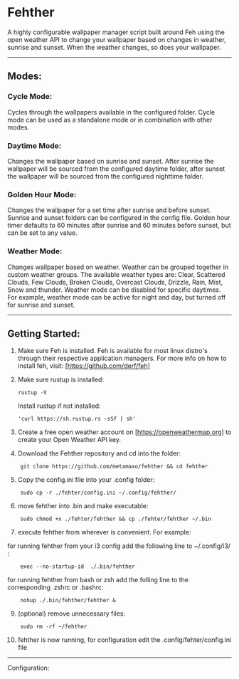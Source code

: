 # Fehther

A highly configurable wallpaper manager script built around Feh using the open weather API to change your wallpaper based on changes in weather, sunrise and sunset. When the weather changes, so does your wallpaper.

______________________________________________________________________

## Modes: 

### Cycle Mode: 
Cycles through the wallpapers available in the configured folder. Cycle mode can be used as a standalone mode or in combination with other modes.

### Daytime Mode: 
Changes the wallpaper based on sunrise and sunset. After sunrise the wallpaper will be sourced from the configured daytime folder, after sunset the wallpaper will be sourced from the configured nighttime folder. 

### Golden Hour Mode: 
Changes the wallpaper for a set time after sunrise and before sunset. Sunrise and sunset folders can be configured in the config file. Golden hour timer defaults to 60 minutes after sunrise and 60 minutes before sunset, but can be set to any value. 

### Weather Mode: 
Changes wallpaper based on weather. Weather can be grouped together in custom weather groups. The available weather types are: Clear, Scattered Clouds, Few Clouds, Broken Clouds, Overcast Clouds, Drizzle, Rain, Mist, Snow and thunder. Weather mode can be disabled for specific daytimes. For example, weather mode can be active for night and day, but turned off for sunrise and sunset. 

______________________________________________________________________

## Getting Started:

1.  Make sure Feh is installed. Feh is available for most linux distro's through their respective application managers. For more info on how to install feh, visit: [https://github.com/derf/feh]

2.  Make sure rustup is installed: 
    ```
    rustup -V
    ```
    Install rustup if not installed: 
    ```
    'curl https://sh.rustup.rs -sSf | sh'
    ```
3.  Create a free open weather account on [https://openweathermap.org] to create your Open Weather API key. 

4.  Download the Fehther repository and cd into the folder: 
```
    git clone https://github.com/metamaxo/fehther && cd fehther
```
5.  Copy the config.ini file into your .config folder: 
```
    sudo cp -r ./fehter/config.ini ~/.config/fehther/
```
6.  move fehther into .bin and make executable: 
```
    sudo chmod +x ./fehter/fehther && cp ./fehter/fehther ~/.bin 
```
7.  execute fehther from wherever is convenient. For example:

  for running fehther from your i3 config add the following line to ~/.config/i3/ :
```
    exec --no-startup-id  ./.bin/fehther
```
  for running fehther from bash or zsh add the folling line to the corresponding .zshrc or .bashrc: 
```
    nohup ./.bin/fehther/fehther &
```
9. (optional) remove unnecessary files: 
```
    sudo rm -rf ~/fehther
```
10. fehther is now running, for configuration edit the .config/fehter/config.ini file

______________________________________________________________________

Configuration: 

    




